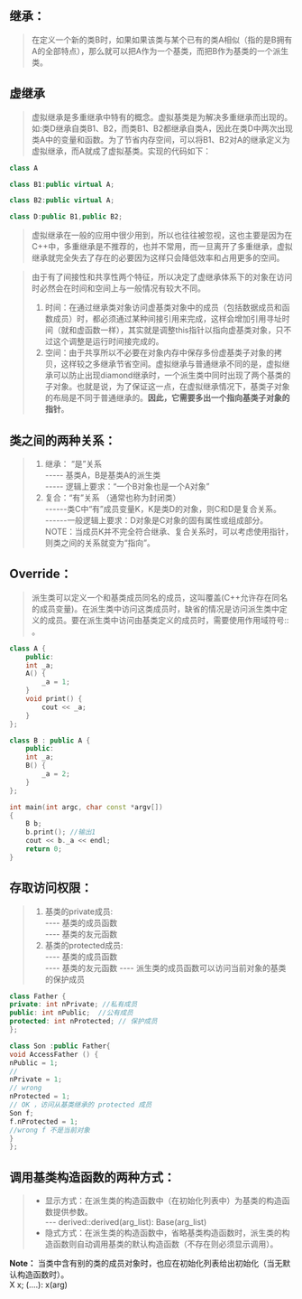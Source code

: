 
## 继承：
> 在定义一个新的类B时，如果如果该类与某个已有的类A相似（指的是B拥有A的全部特点），那么就可以把A作为一个基类，而把B作为基类的一个派生类。  

## 虚继承
> 虚拟继承是多重继承中特有的概念。虚拟基类是为解决多重继承而出现的。如:类D继承自类B1、B2，而类B1、B2都继承自类A，因此在类D中两次出现类A中的变量和函数。为了节省内存空间，可以将B1、B2对A的继承定义为虚拟继承，而A就成了虚拟基类。实现的代码如下：
```c++
class A

class B1:public virtual A;

class B2:public virtual A;

class D:public B1,public B2;
```
> 虚拟继承在一般的应用中很少用到，所以也往往被忽视，这也主要是因为在C++中，多重继承是不推荐的，也并不常用，而一旦离开了多重继承，虚拟继承就完全失去了存在的必要因为这样只会降低效率和占用更多的空间。

> 由于有了间接性和共享性两个特征，所以决定了虚继承体系下的对象在访问时必然会在时间和空间上与一般情况有较大不同。
> 1. 时间：在通过继承类对象访问虚基类对象中的成员（包括数据成员和函数成员）时，都必须通过某种间接引用来完成，这样会增加引用寻址时间（就和虚函数一样），其实就是调整this指针以指向虚基类对象，只不过这个调整是运行时间接完成的。
> 2. 空间：由于共享所以不必要在对象内存中保存多份虚基类子对象的拷贝，这样较之多继承节省空间。虚拟继承与普通继承不同的是，虚拟继承可以防止出现diamond继承时，一个派生类中同时出现了两个基类的子对象。也就是说，为了保证这一点，在虚拟继承情况下，基类子对象的布局是不同于普通继承的。**因此，它需要多出一个指向基类子对象的指针**。

## 类之间的两种关系：
> 1. 继承： “是”关系  
    ----- 基类A，B是基类A的派生类  
    ----- 逻辑上要求：“一个B对象也是一个A对象”  
> 2. 复合：“有”关系 （通常也称为封闭类）  
    ------类C中“有”成员变量K，K是类D的对象，则C和D是复合关系。  
    ------一般逻辑上要求：D对象是C对象的固有属性或组成部分。
> NOTE：当成员K并不完全符合继承、复合关系时，可以考虑使用指针，则类之间的关系就变为“指向”。

## Override：
> 派生类可以定义一个和基类成员同名的成员，这叫覆盖(C++允许存在同名的成员变量)。在派生类中访问这类成员时，缺省的情况是访问派生类中定义的成员。要在派生类中访问由基类定义的成员时，需要使用作用域符号:: 。

```c++
class A {
    public:
    int _a;
    A() {
        _a = 1;
    }
    void print() {
        cout << _a;
    }
};

class B : public A {
    public:
    int _a;
    B() {
        _a = 2;
    }
};

int main(int argc, char const *argv[])
{
    B b;
    b.print(); //输出1
    cout << b._a << endl; 
    return 0;
}
```


## 存取访问权限：
> 1. 基类的private成员:  
    ---- 基类的成员函数  
    ---- 基类的友元函数  
> 2. 基类的protected成员:  
    ---- 基类的成员函数  
    ---- 基类的友元函数
    ---- 派生类的成员函数可以访问当前对象的基类的保护成员  

```C++
class Father {
private: int nPrivate; //私有成员
public: int nPublic;  //公有成员
protected: int nProtected; // 保护成员
};

class Son :public Father{
void AccessFather () {
nPublic = 1;
//
nPrivate = 1;
// wrong
nProtected = 1;
// OK ，访问从基类继承的 protected 成员
Son f;
f.nProtected = 1;
//wrong f 不是当前对象
}
};
```
## 调用基类构造函数的两种方式：
> * 显示方式：在派生类的构造函数中（在初始化列表中）为基类的构造函数提供参数。  
    --- derived::derived(arg_list): Base(arg_list)  
> * 隐式方式：在派生类的构造函数中，省略基类构造函数时，派生类的构造函数则自动调用基类的默认构造函数（不存在则必须显示调用）。

**Note：** 当类中含有别的类的成员对象时，也应在初始化列表给出初始化（当无默认构造函数时）。  
X x;   (....): x(arg)
